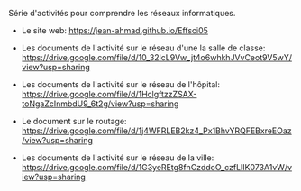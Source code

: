 Série d'activités pour comprendre les réseaux informatiques.

- Le site web: https://jean-ahmad.github.io/Effsci05

- Les documents de l'activité sur le réseau d'une la salle de classe: https://drive.google.com/file/d/10_32lcL9Vw_jt4o6whkhJVvCeot9V5wY/view?usp=sharing

- Les documents de l'activité sur le réseau de l'hôpital: https://drive.google.com/file/d/1HclgftzzZSAX-toNgaZcInmbdU9_6t2g/view?usp=sharing

- Le document sur le routage: https://drive.google.com/file/d/1j4WFRLEB2kz4_Px1BhvYRQFEBxreEOaz/view?usp=sharing

- Les documents de l'activité sur le réseau de la ville: https://drive.google.com/file/d/1G3yeREtg8fnCzddoO_czfLlIK073A1vW/view?usp=sharing
